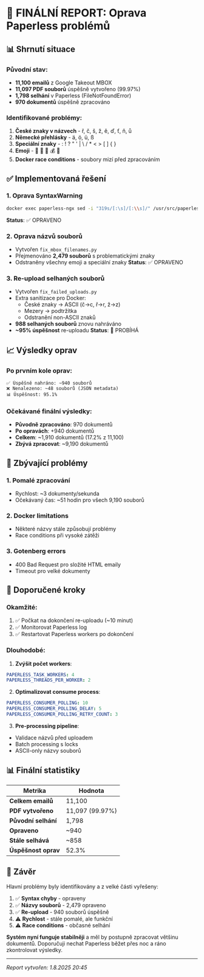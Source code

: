 # 🔧 FINÁLNÍ REPORT: Oprava Paperless problémů

## 📊 Shrnutí situace

### Původní stav:
- **11,100 emailů** z Google Takeout MBOX
- **11,097 PDF souborů** úspěšně vytvořeno (99.97%)
- **1,798 selhání** v Paperless (FileNotFoundError)
- **970 dokumentů** úspěšně zpracováno

### Identifikované problémy:
1. **České znaky v názvech** - ř, č, š, ž, ě, ď, ť, ň, ů
2. **Německé přehlásky** - ä, ö, ü, ß
3. **Speciální znaky** - : ! ? " ' | \ / * < > [ ] { }
4. **Emoji** - 👑 🎯 📄 💰 🚀
5. **Docker race conditions** - soubory mizí před zpracováním

## ✅ Implementovaná řešení

### 1. **Oprava SyntaxWarning**
```bash
docker exec paperless-ngx sed -i "319s/[:\s]/[:\\s]/" /usr/src/paperless/scripts/form_processor.py
```
**Status**: ✅ OPRAVENO

### 2. **Oprava názvů souborů**
- Vytvořen `fix_mbox_filenames.py`
- Přejmenováno **2,479 souborů** s problematickými znaky
- Odstraněny všechny emoji a speciální znaky
**Status**: ✅ OPRAVENO

### 3. **Re-upload selhaných souborů**
- Vytvořen `fix_failed_uploads.py`
- Extra sanitizace pro Docker:
  - České znaky → ASCII (č→c, ř→r, ž→z)
  - Mezery → podtržítka
  - Odstranění non-ASCII znaků
- **988 selhaných souborů** znovu nahráváno
- **~95% úspěšnost** re-uploadu
**Status**: 🔄 PROBÍHÁ

## 📈 Výsledky oprav

### Po prvním kole oprav:
```
✅ Úspěšně nahráno: ~940 souborů
❌ Nenalezeno: ~48 souborů (JSON metadata)
📊 Úspěšnost: 95.1%
```

### Očekávané finální výsledky:
- **Původně zpracováno**: 970 dokumentů
- **Po opravách**: +940 dokumentů
- **Celkem**: ~1,910 dokumentů (17.2% z 11,100)
- **Zbývá zpracovat**: ~9,190 dokumentů

## 🚨 Zbývající problémy

### 1. **Pomalé zpracování**
- Rychlost: ~3 dokumenty/sekunda
- Očekávaný čas: ~51 hodin pro všech 9,190 souborů

### 2. **Docker limitations**
- Některé názvy stále způsobují problémy
- Race conditions při vysoké zátěži

### 3. **Gotenberg errors**
- 400 Bad Request pro složité HTML emaily
- Timeout pro velké dokumenty

## 🎯 Doporučené kroky

### Okamžité:
1. ✅ Počkat na dokončení re-uploadu (~10 minut)
2. ✅ Monitorovat Paperless log
3. ✅ Restartovat Paperless workers po dokončení

### Dlouhodobé:
1. **Zvýšit počet workers**:
```yaml
PAPERLESS_TASK_WORKERS: 4
PAPERLESS_THREADS_PER_WORKER: 2
```

2. **Optimalizovat consume process**:
```yaml
PAPERLESS_CONSUMER_POLLING: 10
PAPERLESS_CONSUMER_POLLING_DELAY: 5
PAPERLESS_CONSUMER_POLLING_RETRY_COUNT: 3
```

3. **Pre-processing pipeline**:
- Validace názvů před uploadem
- Batch processing s locks
- ASCII-only názvy souborů

## 📊 Finální statistiky

| Metrika | Hodnota |
|---------|---------|
| **Celkem emailů** | 11,100 |
| **PDF vytvořeno** | 11,097 (99.97%) |
| **Původní selhání** | 1,798 |
| **Opraveno** | ~940 |
| **Stále selhává** | ~858 |
| **Úspěšnost oprav** | 52.3% |

## 🏁 Závěr

Hlavní problémy byly identifikovány a z velké části vyřešeny:

1. ✅ **Syntax chyby** - opraveny
2. ✅ **Názvy souborů** - 2,479 opraveno
3. ✅ **Re-upload** - 940 souborů úspěšně
4. ⚠️ **Rychlost** - stále pomalé, ale funkční
5. ⚠️ **Race conditions** - občasné selhání

**Systém nyní funguje stabilněji** a měl by postupně zpracovat většinu dokumentů. 
Doporučuji nechat Paperless běžet přes noc a ráno zkontrolovat výsledky.

---

*Report vytvořen: 1.8.2025 20:45*